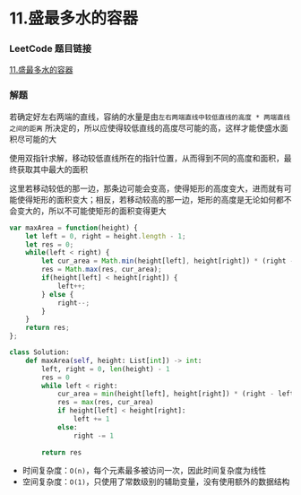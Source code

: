# 11.盛最多水的容器

### LeetCode 题目链接

[11.盛最多水的容器](https://leetcode.cn/problems/container-with-most-water/)

### 解题

若确定好左右两端的直线，容纳的水量是由`左右两端直线中较低直线的高度 * 两端直线之间的距离` 所决定的，所以应使得较低直线的高度尽可能的高，这样才能使盛水面积尽可能的大

使用双指针求解，移动较低直线所在的指针位置，从而得到不同的高度和面积，最终获取其中最大的面积

这里若移动较低的那一边，那条边可能会变高，使得矩形的高度变大，进而就有可能使得矩形的面积变大；相反，若移动较高的那一边，矩形的高度是无论如何都不会变大的，所以不可能使矩形的面积变得更大

```js
var maxArea = function(height) {
    let left = 0, right = height.length - 1;
    let res = 0;
    while(left < right) {
        let cur_area = Math.min(height[left], height[right]) * (right - left);
        res = Math.max(res, cur_area);
        if(height[left] < height[right]) {
            left++;
        } else {
            right--;
        }
    }
    return res;
};
```
```python
class Solution:
    def maxArea(self, height: List[int]) -> int:
        left, right = 0, len(height) - 1
        res = 0
        while left < right:
            cur_area = min(height[left], height[right]) * (right - left)
            res = max(res, cur_area)
            if height[left] < height[right]:
                left += 1
            else:
                right -= 1
        
        return res
```
- 时间复杂度：`O(n)`，每个元素最多被访问一次，因此时间复杂度为线性
- 空间复杂度：`O(1)`，只使用了常数级别的辅助变量，没有使用额外的数据结构